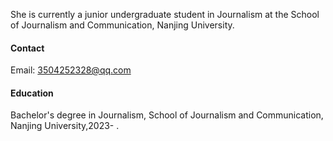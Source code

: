 She is currently a junior undergraduate student in Journalism at the School of Journalism and Communication, Nanjing University.

#### Contact

Email: 3504252328@qq.com

#### Education
Bachelor's degree in Journalism, School of Journalism and Communication, Nanjing University,2023-   .



